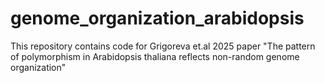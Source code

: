 # genome_organization_arabidopsis
This repository contains code for Grigoreva et.al 2025 paper "The pattern of polymorphism in Arabidopsis thaliana reflects non-random genome organization"
